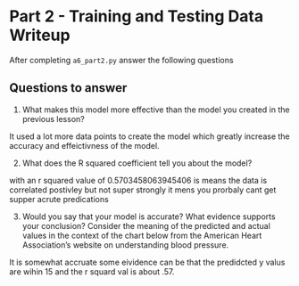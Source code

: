 # Part 2 - Training and Testing Data Writeup

After completing `a6_part2.py` answer the following questions

## Questions to answer

1. What makes this model more effective than the model you created in the previous lesson?

It used a lot more data points to create the model which greatly increase the accuracy and effeictivness of the model.


2. What does the R squared coefficient tell you about the model?

with an r squared value of 0.5703458063945406 is means the data is correlated postivley but not super strongly it mens you prorbaly cant get supper acrute predications

3. Would you say that your model is accurate? What evidence supports your conclusion? Consider the meaning of the predicted and actual values in the context of the chart below from the American Heart Association’s website on understanding blood pressure.

It is somewhat accruate some eividence can be that the predidcted y valus are wihin 15 and the r squard val is about .57.